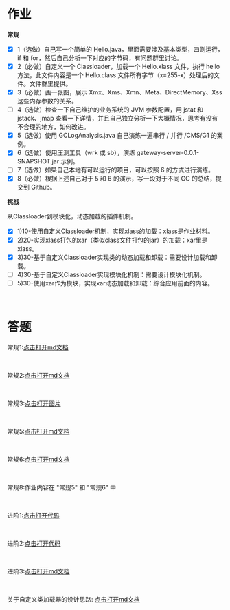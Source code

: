 # 作业

**常规** 

 - [X] 1（选做）自己写一个简单的 Hello.java，里面需要涉及基本类型，四则运行，if 和 for，然后自己分析一下对应的字节码，有问题群里讨论。
 - [X] 2（必做）自定义一个 Classloader，加载一个 Hello.xlass 文件，执行 hello 方法，此文件内容是一个 Hello.class 文件所有字节（x=255-x）处理后的文件。文件群里提供。
 - [X] 3（必做）画一张图，展示 Xmx、Xms、Xmn、Meta、DirectMemory、Xss 这些内存参数的关系。
 - [ ] 4（选做）检查一下自己维护的业务系统的 JVM 参数配置，用 jstat 和 jstack、jmap 查看一下详情，并且自己独立分析一下大概情况，思考有没有不合理的地方，如何改进。
 - [X] 5（选做）使用 GCLogAnalysis.java 自己演练一遍串行 / 并行 /CMS/G1 的案例。
 - [X] 6（选做）使用压测工具（wrk 或 sb），演练 gateway-server-0.0.1-SNAPSHOT.jar 示例。
 - [ ] 7（选做）如果自己本地有可以运行的项目，可以按照 6 的方式进行演练。
 - [X] 8（必做）根据上述自己对于 5 和 6 的演示，写一段对于不同 GC 的总结，提交到 Github。

**挑战**

从Classloader到模块化，动态加载的插件机制。

- [X] 1)10-使用自定义Classloader机制，实现xlass的加载：xlass是作业材料。
- [X] 2)20-实现xlass打包的xar（类似class文件打包的jar）的加载：xar里是xlass。
- [X] 3)30-基于自定义Classloader实现类的动态加载和卸载：需要设计加载和卸载。
- [ ] 4)30-基于自定义Classloader实现模块化机制：需要设计模块化机制。
- [ ] 5)30-使用xar作为模块，实现xar动态加载和卸载：综合应用前面的内容。

<br>

# 答题

常规1:[点击打开md文档](https://github.com/Tureen/grow/blob/main/1_JVM/doc/work/normal_1.md)

<br>

常规2:[点击打开md文档](https://github.com/Tureen/grow/blob/main/1_JVM/doc/work/normal_2.md)

<br>

常规3:[点击打开图片](https://github.com/Tureen/grow/blob/main/1_JVM/doc/images/JVM内存结构.jpg)

<br>

常规5:[点击打开md文档](https://github.com/Tureen/grow/blob/main/1_JVM/doc/work/normal_5.md)

<br>

常规6:[点击打开md文档](https://github.com/Tureen/grow/blob/main/1_JVM/doc/work/normal_6.md)

<br>

常规8:作业内容在 "常规5" 和 "常规6" 中

<br>

进阶1:[点击打开代码](https://github.com/Tureen/grow/tree/main/1_JVM/src/main/java/club/tulane/jvm/advanced/WorkTest1.java)

<br>

进阶2:[点击打开代码](https://github.com/Tureen/grow/tree/main/1_JVM/src/main/java/club/tulane/jvm/advanced/WorkTest2.java)

<br>

进阶3:[点击打开md文档](https://github.com/Tureen/grow/blob/main/1_JVM/doc/work/advanced_3.md)

<br>

关于自定义类加载器的设计思路: [点击打开md文档](https://github.com/Tureen/grow/blob/main/1_JVM/doc/work/design.md)